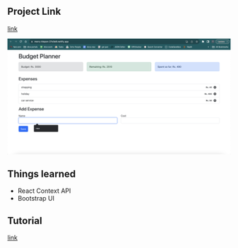 ## Project Link
[link](https://merry-klepon-27e3e8.netlify.app/)    
  
![](/src/assets/Screenshot%202023-10-07%20at%201.05.43%20PM.png)
## Things learned  
- React Context API
- Bootstrap UI
## Tutorial  
[link](https://www.freecodecamp.org/news/react-budget-tracker-app/)  
